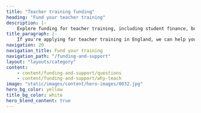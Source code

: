 ```yaml
---
title: "Teacher training funding"
heading: "Fund your teacher training"
description: |-
    Explore funding for teacher training, including student finance, bursaries and scholarships, and support if you’re disabled, a parent or carer or a veteran.
title_paragraph: |-
    If you're applying for teacher training in England, we can help you understand what funding and practical support you could be eligible for.
navigation: 20
navigation_title: Fund your training
navigation_path: "/funding-and-support"
layout: "layouts/category"
content:
    - content/funding-and-support/questions
    - content/funding-and-support/why-teach
image: "static/images/content/hero-images/0032.jpg"
hero_bg_color: yellow
title_bg_color: white
hero_blend_content: true
---
```


